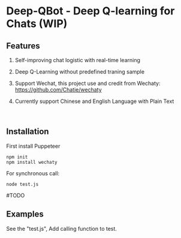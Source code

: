 # Deep-QBot - Deep Q-learning for Chats (WIP)

## Features

1. Self-improving chat logistic with real-time learning

2. Deep Q-Learning without predefined traning sample

3. Support Wechat, this project use and credit from Wechaty:
   https://github.com/Chatie/wechaty

4. Currently support Chinese and English Language with Plain Text

  ​

## Installation

First install Puppeteer
```shell
npm init
npm install wechaty

```
For synchronous call:

```shell
node test.js
```
#TODO



## Examples

See the "test.js", Add calling function to test.

